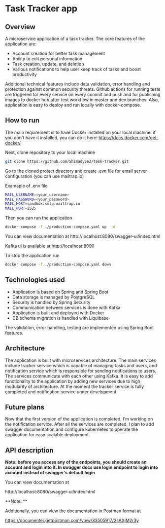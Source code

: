 # Task Tracker app

## Overview

A microservice application of a task tracker.
The core features of the application are:

- Account creation for better task management
- Ability to edit personal information
- Task creation, update, and deletion
- Various notifications to help user keep track of tasks and boost productivity

Additional technical features include data validation,
error handling and protection against common security threats.
Github actions for running tests are triggered for every service on every commit and push
and for publishing images to docker hub after test workflow in master and dev branches.
Also, application is easy to deploy and run locally with docker-compose.

## How to run

The main requirement is to have Docker installed on your local machine.
if you don't have it installed, you can do it here: https://docs.docker.com/get-docker/

Next, clone repository to your local machine

```bash
git clone https://github.com/Shimady563/task-tracker.git
```

Go to the cloned project directory and create .evn file 
for email server configuration (you can use mailtrap.io)

Examaple of .env file

```bash
MAIL_USERNAME=<your_username>
MAIL_PASSWORD=<your_password>
MAIL_HOST=sandbox.smtp.mailtrap.io
MAIL_PORT=2525
```

Then you can run the application

```bash
docker compose -f ./production-compose.yaml up  -d
```

You can view documentation at http://localhost:8080/swagger-ui/index.html

Kafka ui is available at http://localhost:8090

To stop the application run

```bash
docker compose -f ./production-compose.yaml down
```

## Technologies used

- Application is based on Spring and Spring Boot
- Data storage is managed by PostgreSQL
- Security is handled by Spring Security
- Communication between services is done with Kafka
- Application is built and deployed with Docker
- DB schema migration is handled with Liquibase

The validation, error handling, testing are implemented using Spring Boot features.

## Architecture

The application is built with microservices architecture. 
The main services include tracker service which is capable of managing tasks and users, 
and notification service which is responsible for sending notifications to users. 
The services communicate with each other using Kafka.
It is easy to add functionality to the application by 
adding new services due to high modularity of architecture.
At the moment the tracker service is fully completed 
and notification service under development.

## Future plans

Now that the first version of the application is completed, 
I'm working on the notification service. 
After all the services are completed,
I plan to add swagger documentation and 
configure kubernetes to operate the application 
for easy scalable deployment.

## API description

**Note: before you access any of the endpoints,
you should create an account and login into it. 
In swagger docs use login endpoint to login into account
instead of swagger's default login**

You can view documentation at 

http://localhost:8080/swagger-ui/index.html

**Note: **

Additionally, you can view the documentation in Postman format at

https://documenter.getpostman.com/view/33505917/2sAXjM2r3y